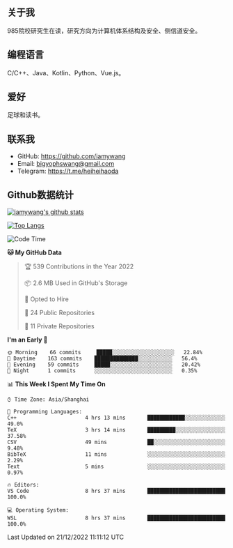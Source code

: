 ## 关于我

985院校研究生在读，研究方向为计算机体系结构及安全、侧信道安全。

## 编程语言

C/C++、Java、Kotlin、Python、Vue.js。

## 爱好

足球和读书。

## 联系我

- GitHub: https://github.com/iamywang
- Email: bigyophswang@gmail.com
- Telegram: https://t.me/heiheihaoda

## Github数据统计

[![iamywang's github stats](https://github-readme-stats.vercel.app/api?username=iamywang&count_private=true&show_icons=true)]()

[![Top Langs](https://github-readme-stats.vercel.app/api/top-langs/?username=iamywang&layout=compact)]()

<!--START_SECTION:waka-->
![Code Time](http://img.shields.io/badge/Code%20Time-639%20hrs%2052%20mins-blue)

**🐱 My GitHub Data** 

> 🏆 539 Contributions in the Year 2022
 > 
> 📦 2.6 MB Used in GitHub's Storage 
 > 
> 💼 Opted to Hire
 > 
> 📜 24 Public Repositories 
 > 
> 🔑 11 Private Repositories  
 > 
**I'm an Early 🐤** 

```text
🌞 Morning    66 commits     █████░░░░░░░░░░░░░░░░░░░░   22.84% 
🌆 Daytime    163 commits    ██████████████░░░░░░░░░░░   56.4% 
🌃 Evening    59 commits     █████░░░░░░░░░░░░░░░░░░░░   20.42% 
🌙 Night      1 commits      ░░░░░░░░░░░░░░░░░░░░░░░░░   0.35%

```


📊 **This Week I Spent My Time On** 

```text
⌚︎ Time Zone: Asia/Shanghai

💬 Programming Languages: 
C++                      4 hrs 13 mins       ████████████░░░░░░░░░░░░░   49.0% 
TeX                      3 hrs 14 mins       █████████░░░░░░░░░░░░░░░░   37.58% 
CSV                      49 mins             ██░░░░░░░░░░░░░░░░░░░░░░░   9.48% 
BibTeX                   11 mins             ░░░░░░░░░░░░░░░░░░░░░░░░░   2.29% 
Text                     5 mins              ░░░░░░░░░░░░░░░░░░░░░░░░░   0.97%

🔥 Editors: 
VS Code                  8 hrs 37 mins       █████████████████████████   100.0%

💻 Operating System: 
WSL                      8 hrs 37 mins       █████████████████████████   100.0%

```


 Last Updated on 21/12/2022 11:11:12 UTC
<!--END_SECTION:waka-->
